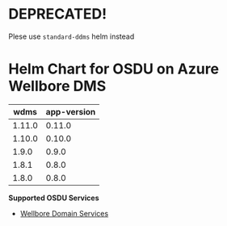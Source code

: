 # DEPRECATED! 
Plese use `standard-ddms` helm instead
# Helm Chart for OSDU on Azure Wellbore DMS 

| wdms              | app-version  |
| ----------------- | ----------   |
| 1.11.0            | 0.11.0       |
| 1.10.0            | 0.10.0       |
| 1.9.0             | 0.9.0        |
| 1.8.1             | 0.8.0        |
| 1.8.0             | 0.8.0        |



__Supported OSDU Services__

- [Wellbore Domain Services](https://community.opengroup.org/osdu/platform/domain-data-mgmt-services/wellbore/wellbore-domain-services.git)

